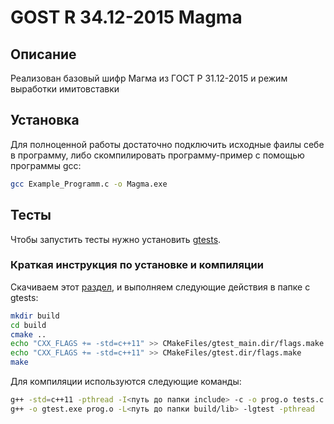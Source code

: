 # GOST R 34.12-2015 Magma

## Описание

Реализован базовый шифр Магма из ГОСТ Р 31.12-2015 и режим выработки имитовставки

 ## Установка

 Для полноценной работы достаточно подключить исходные фаилы себе в программу, либо скомпилировать программу-пример с помощью программы gcc:
 ```bash
 gcc Example_Programm.c -o Magma.exe
 ```

 ## Тесты

 Чтобы запустить тесты нужно установить [gtests](https://github.com/google/googletest). 

 ### Краткая инструкция по установке и компиляции 
 Скачиваем этот [раздел](https://github.com/google/googletest/tree/master/googletest), и выполняем следующие действия в папке с gtests:
 ```bash
 mkdir build
 cd build
 cmake ..
 echo "CXX_FLAGS += -std=c++11" >> CMakeFiles/gtest_main.dir/flags.make
 echo "CXX_FLAGS += -std=c++11" >> CMakeFiles/gtest.dir/flags.make
 make
 ```
 Для компиляции используются следующие команды:
 ```bash
 g++ -std=c++11 -pthread -I<путь до папки include> -c -o prog.o tests.c
 g++ -o gtest.exe prog.o -L<путь до папки build/lib> -lgtest -pthread
 ```